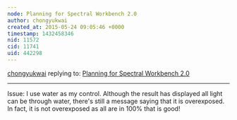 ```yaml
---
node: Planning for Spectral Workbench 2.0
author: chongyukwai
created_at: 2015-05-24 09:05:46 +0000
timestamp: 1432458346
nid: 11572
cid: 11741
uid: 442298
---
```




[chongyukwai](../profile/chongyukwai) replying to: [Planning for Spectral Workbench 2.0](../notes/warren/02-10-2015/planning-for-spectral-workbench-2-0)

----
Issue: I use water as my control. Although the result has displayed all light can be through water, there's still a message saying that it is overexposed. In fact, it is not overexposed as all are in 100% that is good!